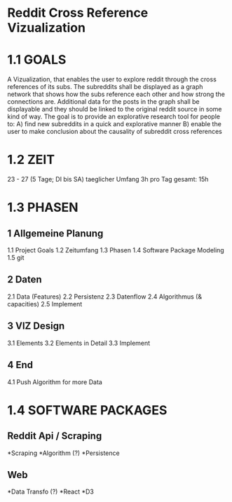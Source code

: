 # Reddit Cross Reference Vizualization

# 1.1 GOALS
A Vizualization, that enables the user to explore reddit through the cross references of its subs.
The subreddits shall be displayed as a graph network that shows how the subs reference each other and how strong the connections are.
Additional data for the posts in the graph shall be displayable and they should be linked to the original reddit source in some kind of way.
The goal is to provide an explorative research tool for people to:
	A) find new subreddits in a quick and explorative manner
	B) enable the user to make conclusion about the causality of subreddit cross references 

# 1.2 ZEIT
23 - 27 (5 Tage; DI bis SA)
taeglicher Umfang 3h pro Tag
gesamt: 15h

# 1.3 PHASEN
## 1 Allgemeine Planung
1.1 Project Goals
1.2 Zeitumfang
1.3 Phasen
1.4 Software Package Modeling
1.5 git
## 2 Daten
2.1 Data (Features)
2.2 Persistenz
2.3 Datenflow
2.4 Algorithmus (& capacities)
2.5 Implement
## 3 VIZ Design
3.1 Elements
3.2 Elements in Detail
3.3 Implement
## 4 End
4.1 Push Algorithm for more Data

# 1.4 SOFTWARE PACKAGES
## Reddit Api / Scraping
*Scraping
*Algorithm (?)
*Persistence
## Web
*Data Transfo (?)
*React
*D3

